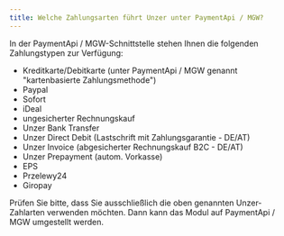 ```yaml
---
title: Welche Zahlungsarten führt Unzer unter PaymentApi / MGW?
---
```


In der PaymentApi / MGW-Schnittstelle stehen Ihnen die folgenden Zahlungstypen zur Verfügung:

- Kreditkarte/Debitkarte (unter PaymentApi / MGW genannt "kartenbasierte Zahlungsmethode")
- Paypal
- Sofort
- iDeal
- ungesicherter Rechnungskauf
- Unzer Bank Transfer
- Unzer Direct Debit (Lastschrift mit Zahlungsgarantie - DE/AT)
- Unzer Invoice (abgesicherter Rechnungskauf B2C - DE/AT)
- Unzer Prepayment (autom. Vorkasse)
- EPS
- Przelewy24
- Giropay

Prüfen Sie bitte, dass Sie ausschließlich die oben genannten Unzer-Zahlarten verwenden möchten. Dann kann das Modul auf PaymentApi / MGW umgestellt werden.